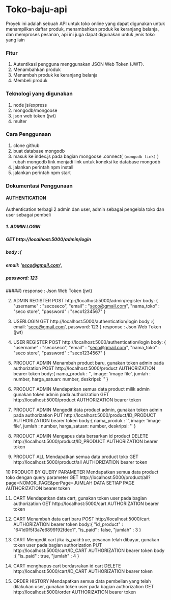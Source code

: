 # Toko-baju-api
Proyek ini adalah sebuah API untuk toko online yang dapat digunakan untuk menampilkan daftar produk, menambahkan produk ke keranjang belanja, dan memproses pesanan, api ini juga dapat digunakan untuk jenis toko yang lain

### Fitur
1. Autentikasi pengguna menggunakan JSON Web Token (JWT).
2. Menambahkan produk 
3. Menambah produk ke keranjang belanja
4. Membeli produk

### Teknologi yang digunakan
1. node js/express
2. mongodb/mongoose
3. json web token (jwt)
4. multer

### Cara Penggunaan
1. clone github
2. buat database mongodb
3. masuk ke index.js pada bagian 
mongoose
  .connect(
    `(mongodb link)`
  )
rubah mongodb link menjadi link untuk koneksi ke database mongodb
4. jalankan perintah npm install
5. jalankan perintah npm start

### Dokumentasi Penggunaan

#### AUTHENTICATION
Authentication terbagi 2 admin dan user, admin sebagai pengelola toko dan user sebagai pembeli

##### 1. ADMIN LOGIN
##### GET http://localhost:5000/admin/login
##### body :{
#####  email: 'seco@gmail.com',
#####  password: 123
#####}
response : Json Web Token (jwt)

2. ADMIN REGISTER
POST http://localhost:5000/admin/register
body: {
    "username" : "secoseco",
    "email" : "seco@gmail.com",
    "nama_toko" : "seco store",
    "password" : "seco1234567"
}

3. USERLOGIN
GET http://localhost:5000/authentication/login
body :{
  email: 'seco@gmail.com',
  password: 123
}
response : Json Web Token (jwt)


4. USER REGISTER
POST http://localhost:5000/authentication/login
body: {
    "username" : "secoseco",
    "email" : "seco@gmail.com",
    "nama_toko" : "seco store",
    "password" : "seco1234567"
}

5. PRODUCT ADMIN
Menambah product baru, gunakan token admin pada authorization
POST http://localhost:5000/product
AUTHORIZATION bearer token
body:{
  nama_produk : '',
  image: 'image file',
  jumlah : number,
  harga_satuan: number,
  deskripsi: ''
}

6. PRODUCT ADMIN
Mendapatkan semua data product milik admin gunakan token admin pada authorization
GET http://localhost:5000/product
AUTHORIZATION bearer token

7. PRODUCT ADMIN
Mengedit data product admin, gunakan token admin pada authorization
PUT http://localhost:5000/product/ID_PRODUCT
AUTHORIZATION bearer token
body:{
  nama_produk : '',
  image: 'image file',
  jumlah : number,
  harga_satuan: number,
  deskripsi: ''
}

8. PRODUCT ADMIN
Mengapus data bersarkan id product
DELETE http://localhost:5000/product/ID_PRODUCT
AUTHORIZATION bearer token

9. PRODUCT ALL
Mendapatkan semua data product toko
GET http://localhost:5000/product/all
AUTHORIZATION bearer token

10 PRODUCT BY QUERY PARAMETER
Mendapatkan semua data product toko dengan query parameter
GET http://localhost:5000/product/all?page=NOMOR_PAGE&perPage=JUMLAH DATA SETIAP PAGE
AUTHORIZATION bearer token

11. CART
Mendapatkan data cart, gunakan token user pada bagian authorization
GET http://localhost:5000/cart
AUTHORIZATION bearer token

12. CART
Menambah data cart baru
POST http://localhost:5000/cart
AUTHORIZATION bearer token
body:{
    "id_product" : "641d0f5f3a7e6899192fdec1",
    "is_paid" : false,
    "jumlah" : 3
}

13. CART
Mengedit cart jika is_paid:true, pesanan telah dibayar, gunakan token user pada bagian authorization
PUT http://localhost:5000/cart/ID_CART
AUTHORIZATION bearer token
body :{
    "is_paid" : true,
    "jumlah" : 4
}

14. CART
menghapus cart berdasrakan id cart
DELETE http://localhost:5000/cart/ID_CART
AUTHORIZATION bearer token

15. ORDER HISTORY
Mendapatkan semua data pembelian yang telah dilakukan user, gunakan token user pada bagian authorization
GET http://localhost:5000/order
AUTHORIZATION bearer token
